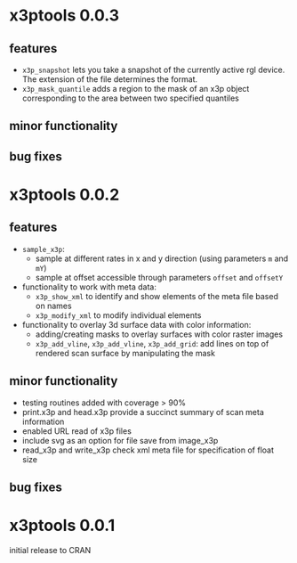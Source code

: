 # x3ptools 0.0.3

## features

- `x3p_snapshot` lets you take a snapshot of the currently active rgl device. The extension of the file determines the format.
- `x3p_mask_quantile` adds a region to the mask of an x3p object corresponding to the area between two specified quantiles

## minor functionality 

## bug fixes

# x3ptools 0.0.2

## features

- `sample_x3p`: 
    - sample at different rates in x and y direction (using parameters `m` and `mY`)
    - sample at offset accessible through parameters `offset` and `offsetY`
- functionality to work with meta data: 
    - `x3p_show_xml` to identify and show elements of the meta file based on names
    - `x3p_modify_xml` to modify individual elements
- functionality to overlay 3d surface data with color information:    
    - adding/creating masks to overlay surfaces with color raster images    
    - `x3p_add_vline`, `x3p_add_vline`, `x3p_add_grid`: add lines on top of rendered scan surface by manipulating the mask

## minor functionality 

- testing routines added with coverage > 90%
- print.x3p and head.x3p provide a succinct summary of scan meta information
- enabled URL read of x3p files
- include svg as an option for file save from image_x3p
- read_x3p and write_x3p check xml meta file for specification of float size

## bug fixes

# x3ptools 0.0.1

initial release to CRAN
